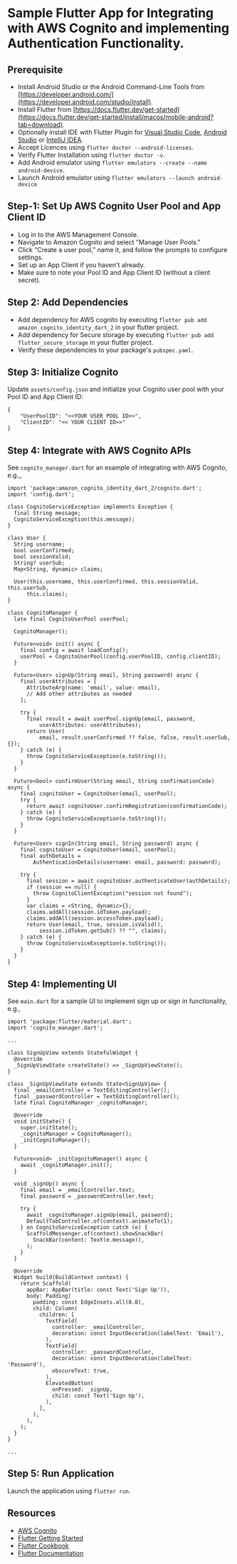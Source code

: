 # Sample Flutter App for Integrating with AWS Cognito and implementing Authentication Functionality.

## Prerequisite
  - Install Android Studio or the Android Command-Line Tools from [https://developer.android.com/](https://developer.android.com/studio/install).
  - Install Flutter from [https://docs.flutter.dev/get-started](https://docs.flutter.dev/get-started/install/macos/mobile-android?tab=download).
  - Optionally install IDE with Flutter Plugin for [Visual Studio Code](https://docs.flutter.dev/tools/vs-code), [Android Studio](https://docs.flutter.dev/tools/android-studio) or [IntelliJ IDEA](https://plugins.jetbrains.com/plugin/9212-flutter).
  - Accept Licences using `flutter doctor --android-licenses`.
  - Verify Flutter Installation using `flutter doctor -v`.
  - Add Android emulator using `flutter emulators --create --name android-device`.
  - Launch Android emulator using `flutter emulators --launch android-device`

## Step-1: Set Up AWS Cognito User Pool and App Client ID
  - Log in to the AWS Management Console.
  - Navigate to Amazon Cognito and select "Manage User Pools."
  - Click "Create a user pool," name it, and follow the prompts to configure settings.
  - Set up an App Client if you haven't already.
  - Make sure to note your Pool ID and App Client ID (without a client secret).

## Step 2: Add Dependencies
  - Add dependency for AWS cognito by executing `flutter pub add amazon_cognito_identity_dart_2` in your flutter project.
  - Add dependency for Secure storage by executing `flutter pub add flutter_secure_storage` in your flutter project.
  - Verify these dependencies to your package's `pubspec.yaml`.

## Step 3: Initialize Cognito
Update `assets/config.json` and initialize your Cognito user pool with your Pool ID and App Client ID:
```
{
    "UserPoolID": "<<YOUR USER POOL ID>>",
    "ClientID": "<< YOUR CLIENT ID>>"
}
```

## Step 4: Integrate with AWS Cognito APIs
See `cognito_manager.dart` for an example of integrating with AWS Cognito, e.g.,,

```
import 'package:amazon_cognito_identity_dart_2/cognito.dart';
import 'config.dart';

class CognitoServiceException implements Exception {
  final String message;
  CognitoServiceException(this.message);
}

class User {
  String username;
  bool userConfirmed;
  bool sessionValid;
  String? userSub;
  Map<String, dynamic> claims;

  User(this.username, this.userConfirmed, this.sessionValid, this.userSub,
      this.claims);
}

class CognitoManager {
  late final CognitoUserPool userPool;

  CognitoManager();

  Future<void> init() async {
    final config = await loadConfig();
    userPool = CognitoUserPool(config.userPoolID, config.clientID);
  }

  Future<User> signUp(String email, String password) async {
    final userAttributes = [
      AttributeArg(name: 'email', value: email),
      // Add other attributes as needed
    ];

    try {
      final result = await userPool.signUp(email, password,
          userAttributes: userAttributes);
      return User(
          email, result.userConfirmed ?? false, false, result.userSub, {});
    } catch (e) {
      throw CognitoServiceException(e.toString());
    }
  }

  Future<bool> confirmUser(String email, String confirmationCode) async {
    final cognitoUser = CognitoUser(email, userPool);
    try {
      return await cognitoUser.confirmRegistration(confirmationCode);
    } catch (e) {
      throw CognitoServiceException(e.toString());
    }
  }

  Future<User> signIn(String email, String password) async {
    final cognitoUser = CognitoUser(email, userPool);
    final authDetails =
        AuthenticationDetails(username: email, password: password);

    try {
      final session = await cognitoUser.authenticateUser(authDetails);
      if (session == null) {
        throw CognitoClientException("session not found");
      }
      var claims = <String, dynamic>{};
      claims.addAll(session.idToken.payload);
      claims.addAll(session.accessToken.payload);
      return User(email, true, session.isValid(),
          session.idToken.getSub() ?? "", claims);
    } catch (e) {
      throw CognitoServiceException(e.toString());
    }
  }
}
```

## Step 4: Implementing UI
See `main.dart` for a sample UI to implement sign up or sign in functionality, e.g.,
```
import 'package:flutter/material.dart';
import 'cognito_manager.dart';

...

class SignUpView extends StatefulWidget {
  @override
  _SignUpViewState createState() => _SignUpViewState();
}

class _SignUpViewState extends State<SignUpView> {
  final _emailController = TextEditingController();
  final _passwordController = TextEditingController();
  late final CognitoManager _cognitoManager;

  @override
  void initState() {
    super.initState();
    _cognitoManager = CognitoManager();
    _initCognitoManager();
  }

  Future<void> _initCognitoManager() async {
    await _cognitoManager.init();
  }

  void _signUp() async {
    final email = _emailController.text;
    final password = _passwordController.text;

    try {
      await _cognitoManager.signUp(email, password);
      DefaultTabController.of(context).animateTo(1);
    } on CognitoServiceException catch (e) {
      ScaffoldMessenger.of(context).showSnackBar(
        SnackBar(content: Text(e.message)),
      );
    }
  }

  @override
  Widget build(BuildContext context) {
    return Scaffold(
      appBar: AppBar(title: const Text('Sign Up')),
      body: Padding(
        padding: const EdgeInsets.all(8.0),
        child: Column(
          children: [
            TextField(
              controller: _emailController,
              decoration: const InputDecoration(labelText: 'Email'),
            ),
            TextField(
              controller: _passwordController,
              decoration: const InputDecoration(labelText: 'Password'),
              obscureText: true,
            ),
            ElevatedButton(
              onPressed: _signUp,
              child: const Text('Sign Up'),
            ),
          ],
        ),
      ),
    );
  }
}

...
```
## Step 5: Run Application
Launch the application using `flutter run`.

## Resources
- [AWS Cognito](https://aws.amazon.com/cognito/)
- [Flutter Getting Started](https://docs.flutter.dev/get-started/codelab)
- [Flutter Cookbook](https://docs.flutter.dev/cookbook)
- [Flutter Documentation](https://docs.flutter.dev/)
